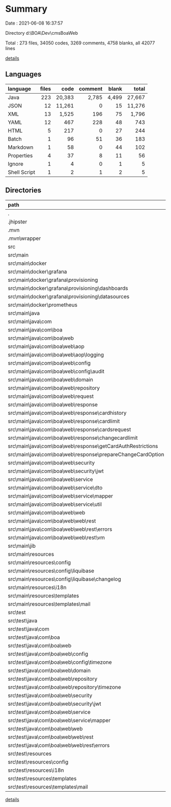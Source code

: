 # Summary

Date : 2021-06-08 16:37:57

Directory d:\BOA\Dev\cmsBoaWeb

Total : 273 files,  34050 codes, 3269 comments, 4758 blanks, all 42077 lines

[details](details.md)

## Languages
| language | files | code | comment | blank | total |
| :--- | ---: | ---: | ---: | ---: | ---: |
| Java | 223 | 20,383 | 2,785 | 4,499 | 27,667 |
| JSON | 12 | 11,261 | 0 | 15 | 11,276 |
| XML | 13 | 1,525 | 196 | 75 | 1,796 |
| YAML | 12 | 467 | 228 | 48 | 743 |
| HTML | 5 | 217 | 0 | 27 | 244 |
| Batch | 1 | 96 | 51 | 36 | 183 |
| Markdown | 1 | 58 | 0 | 44 | 102 |
| Properties | 4 | 37 | 8 | 11 | 56 |
| Ignore | 1 | 4 | 0 | 1 | 5 |
| Shell Script | 1 | 2 | 1 | 2 | 5 |

## Directories
| path | files | code | comment | blank | total |
| :--- | ---: | ---: | ---: | ---: | ---: |
| . | 273 | 34,050 | 3,269 | 4,758 | 42,077 |
| .jhipster | 7 | 277 | 0 | 7 | 284 |
| .mvn | 2 | 78 | 31 | 12 | 121 |
| .mvn\wrapper | 2 | 78 | 31 | 12 | 121 |
| src | 254 | 25,346 | 3,114 | 4,632 | 33,092 |
| src\main | 214 | 19,838 | 2,582 | 3,455 | 25,875 |
| src\main\docker | 8 | 3,882 | 41 | 15 | 3,938 |
| src\main\docker\grafana | 3 | 3,816 | 20 | 6 | 3,842 |
| src\main\docker\grafana\provisioning | 3 | 3,816 | 20 | 6 | 3,842 |
| src\main\docker\grafana\provisioning\dashboards | 2 | 3,788 | 0 | 3 | 3,791 |
| src\main\docker\grafana\provisioning\datasources | 1 | 28 | 20 | 3 | 51 |
| src\main\docker\prometheus | 1 | 12 | 15 | 5 | 32 |
| src\main\java | 186 | 14,917 | 2,252 | 3,328 | 20,497 |
| src\main\java\com | 186 | 14,917 | 2,252 | 3,328 | 20,497 |
| src\main\java\com\boa | 186 | 14,917 | 2,252 | 3,328 | 20,497 |
| src\main\java\com\boa\web | 186 | 14,917 | 2,252 | 3,328 | 20,497 |
| src\main\java\com\boa\web\aop | 1 | 60 | 26 | 14 | 100 |
| src\main\java\com\boa\web\aop\logging | 1 | 60 | 26 | 14 | 100 |
| src\main\java\com\boa\web\config | 19 | 489 | 149 | 136 | 774 |
| src\main\java\com\boa\web\config\audit | 2 | 51 | 29 | 12 | 92 |
| src\main\java\com\boa\web\domain | 12 | 1,212 | 68 | 342 | 1,622 |
| src\main\java\com\boa\web\repository | 12 | 176 | 42 | 73 | 291 |
| src\main\java\com\boa\web\request | 27 | 2,583 | 33 | 706 | 3,322 |
| src\main\java\com\boa\web\response | 53 | 2,665 | 248 | 771 | 3,684 |
| src\main\java\com\boa\web\response\cardhistory | 9 | 522 | 0 | 117 | 639 |
| src\main\java\com\boa\web\response\cardlimit | 2 | 193 | 0 | 45 | 238 |
| src\main\java\com\boa\web\response\cardsrequest | 9 | 659 | 19 | 152 | 830 |
| src\main\java\com\boa\web\response\changecardlimit | 1 | 18 | 3 | 7 | 28 |
| src\main\java\com\boa\web\response\getCardAuthRestrictions | 4 | 167 | 3 | 51 | 221 |
| src\main\java\com\boa\web\response\prepareChangeCardOption | 3 | 74 | 9 | 28 | 111 |
| src\main\java\com\boa\web\security | 9 | 267 | 45 | 78 | 390 |
| src\main\java\com\boa\web\security\jwt | 3 | 142 | 4 | 36 | 182 |
| src\main\java\com\boa\web\service | 24 | 5,457 | 998 | 771 | 7,226 |
| src\main\java\com\boa\web\service\dto | 3 | 172 | 11 | 58 | 241 |
| src\main\java\com\boa\web\service\mapper | 2 | 63 | 9 | 15 | 87 |
| src\main\java\com\boa\web\service\util | 3 | 87 | 67 | 27 | 181 |
| src\main\java\com\boa\web\web | 27 | 1,920 | 624 | 420 | 2,964 |
| src\main\java\com\boa\web\web\rest | 27 | 1,920 | 624 | 420 | 2,964 |
| src\main\java\com\boa\web\web\rest\errors | 9 | 215 | 12 | 63 | 290 |
| src\main\java\com\boa\web\web\rest\vm | 4 | 80 | 13 | 33 | 126 |
| src\main\jib | 1 | 2 | 1 | 2 | 5 |
| src\main\resources | 19 | 1,037 | 288 | 110 | 1,435 |
| src\main\resources\config | 13 | 768 | 261 | 73 | 1,102 |
| src\main\resources\config\liquibase | 9 | 483 | 104 | 47 | 634 |
| src\main\resources\config\liquibase\changelog | 8 | 462 | 102 | 43 | 607 |
| src\main\resources\i18n | 1 | 14 | 4 | 4 | 22 |
| src\main\resources\templates | 4 | 216 | 0 | 26 | 242 |
| src\main\resources\templates\mail | 3 | 75 | 0 | 3 | 78 |
| src\test | 40 | 5,508 | 532 | 1,177 | 7,217 |
| src\test\java | 36 | 5,390 | 502 | 1,160 | 7,052 |
| src\test\java\com | 36 | 5,390 | 502 | 1,160 | 7,052 |
| src\test\java\com\boa | 36 | 5,390 | 502 | 1,160 | 7,052 |
| src\test\java\com\boa\web | 36 | 5,390 | 502 | 1,160 | 7,052 |
| src\test\java\com\boa\web\config | 3 | 260 | 6 | 69 | 335 |
| src\test\java\com\boa\web\config\timezone | 1 | 136 | 3 | 35 | 174 |
| src\test\java\com\boa\web\domain | 7 | 133 | 0 | 35 | 168 |
| src\test\java\com\boa\web\repository | 3 | 246 | 6 | 58 | 310 |
| src\test\java\com\boa\web\repository\timezone | 2 | 107 | 3 | 36 | 146 |
| src\test\java\com\boa\web\security | 4 | 343 | 6 | 76 | 425 |
| src\test\java\com\boa\web\security\jwt | 2 | 182 | 0 | 44 | 226 |
| src\test\java\com\boa\web\service | 4 | 536 | 16 | 110 | 662 |
| src\test\java\com\boa\web\service\mapper | 1 | 107 | 3 | 32 | 142 |
| src\test\java\com\boa\web\web | 14 | 3,849 | 468 | 805 | 5,122 |
| src\test\java\com\boa\web\web\rest | 14 | 3,849 | 468 | 805 | 5,122 |
| src\test\java\com\boa\web\web\rest\errors | 2 | 158 | 3 | 37 | 198 |
| src\test\resources | 4 | 118 | 30 | 17 | 165 |
| src\test\resources\config | 1 | 78 | 30 | 8 | 116 |
| src\test\resources\i18n | 1 | 1 | 0 | 1 | 2 |
| src\test\resources\templates | 1 | 1 | 0 | 1 | 2 |
| src\test\resources\templates\mail | 1 | 1 | 0 | 1 | 2 |

[details](details.md)